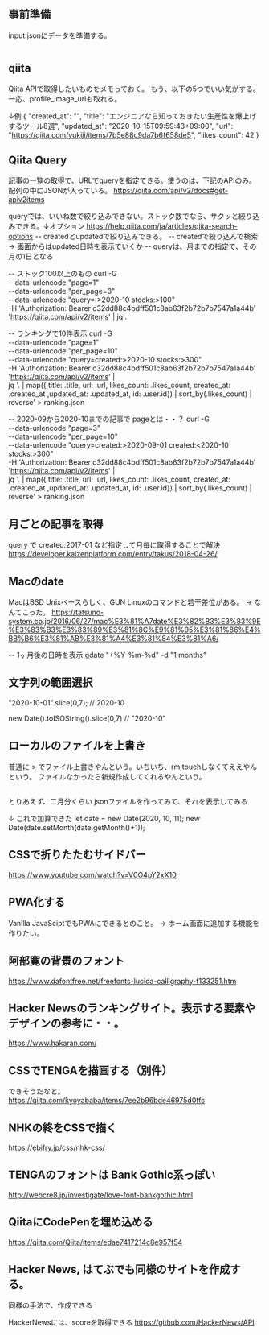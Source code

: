 
## 事前準備
input.jsonにデータを準備する。

```input.json

```


## qiita
Qiita APIで取得したいものをメモっておく。
もう、以下の5つでいい気がする。一応、profile_image_urlも取れる。

↓例
{
  "created_at": "",
  "title": "エンジニアなら知っておきたい生産性を爆上げするツール8選",
  "updated_at": "2020-10-15T09:59:43+09:00",
  "url": "https://qiita.com/yukiji/items/7b5e88c9da7b6f658de5",
  "likes_count": 42
}

## Qiita Query

記事の一覧の取得で、URLでqueryを指定できる。使うのは、下記のAPIのみ。
配列の中にJSONが入っている。
https://qiita.com/api/v2/docs#get-apiv2items

queryでは、いいね数で絞り込みできない。ストック数でなら、サクッと絞り込みできる。↓オプション
https://help.qiita.com/ja/articles/qiita-search-options
-- createdとupdatedで絞り込みできる。
-- createdで絞り込んで検索 -> 画面からはupdated日時を表示でいくか
-- queryは、月までの指定で、その月の1日となる

-- ストック100以上のもの
curl -G \
  --data-urlencode "page=1" \
  --data-urlencode "per_page=3" \
  --data-urlencode "query=:>2020-10 stocks:>100" \
-H 'Authorization: Bearer c32dd88c4bdff501c8ab63f2b72b7b7547a1a44b' 'https://qiita.com/api/v2/items' | jq .

-- ランキングで10件表示
curl -G \
  --data-urlencode "page=1" \
  --data-urlencode "per_page=10" \
  --data-urlencode "query=created:>2020-10 stocks:>300" \
-H 'Authorization: Bearer c32dd88c4bdff501c8ab63f2b72b7b7547a1a44b' 'https://qiita.com/api/v2/items' | \
jq '. | map({ title: .title, url: .url, likes_count: .likes_count, created_at: .created_at ,updated_at: .updated_at, id: .user.id}) | sort_by(.likes_count) | reverse' > ranking.json

-- 2020-09から2020-10までの記事で pageとは・・？
curl -G \
  --data-urlencode "page=3" \
  --data-urlencode "per_page=10" \
  --data-urlencode "query=created:>2020-09-01 created:<2020-10 stocks:>300" \
-H 'Authorization: Bearer c32dd88c4bdff501c8ab63f2b72b7b7547a1a44b' 'https://qiita.com/api/v2/items' | \
jq '. | map({ title: .title, url: .url, likes_count: .likes_count, created_at: .created_at ,updated_at: .updated_at, id: .user.id}) | sort_by(.likes_count) | reverse' > ranking.json


## 月ごとの記事を取得
query で created:2017-01 など指定して月毎に取得することで解決
https://developer.kaizenplatform.com/entry/takus/2018-04-26/


## Macのdate
MacはBSD Unixベースらしく、GUN Linuxのコマンドと若干差位がある。
-> なんてこった。
https://tatsuno-system.co.jp/2016/06/27/mac%E3%81%A7date%E3%82%B3%E3%83%9E%E3%83%B3%E3%83%89%E3%81%8C%E9%81%95%E3%81%86%E4%BB%B6%E3%81%AB%E3%81%A4%E3%81%84%E3%81%A6/

-- 1ヶ月後の日時を表示
gdate "+%Y-%m-%d" -d "1 months"


## 文字列の範囲選択
"2020-10-01".slice(0,7);
// 2020-10

new Date().toISOString().slice(0,7)
// "2020-10"

## ローカルのファイルを上書き
普通に > でファイル上書きやんという。いちいち、rm,touchしなくてええやんという。
ファイルなかったら新規作成してくれるやんという。


##
とりあえず、二月分くらい jsonファイルを作ってみて、それを表示してみる

↓ これで加算できた
let date = new Date(2020, 10, 11);
new Date(date.setMonth(date.getMonth()+1));



## CSSで折りたたむサイドバー
https://www.youtube.com/watch?v=V0O4pY2xX10

## PWA化する
Vanilla JavaSciptでもPWAにできるとのこと。
-> ホーム画面に追加する機能を作りたい。

## 阿部寛の背景のフォント
https://www.dafontfree.net/freefonts-lucida-calligraphy-f133251.htm


## Hacker Newsのランキングサイト。表示する要素やデザインの参考に・・。
https://www.hakaran.com/


## CSSでTENGAを描画する（別件）
できそうだなと。
https://qiita.com/kyoyababa/items/7ee2b96bde46975d0ffc

## NHKの終をCSSで描く
https://ebifry.jp/css/nhk-css/

## TENGAのフォントは Bank Gothic系っぽい
http://webcre8.jp/investigate/love-font-bankgothic.html

## QiitaにCodePenを埋め込める
https://qiita.com/Qiita/items/edae7417214c8e957f54

## Hacker News, はてぶでも同様のサイトを作成する。
同様の手法で、作成できる

HackerNewsには、scoreを取得できる
https://github.com/HackerNews/API
